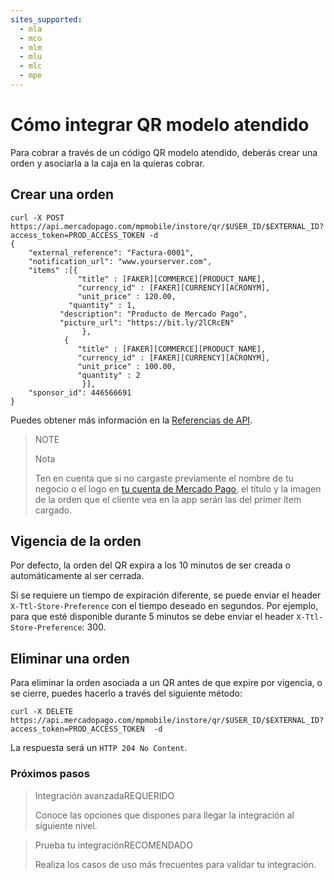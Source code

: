 ```yaml
---
sites_supported:
  - mla
  - mco
  - mlm
  - mlu
  - mlc
  - mpe
---
```


#  Cómo integrar QR modelo atendido

Para cobrar a través de un código QR modelo atendido, deberás crear una orden y asociarla a la caja en la quieras cobrar.

## Crear una orden

```curl
curl -X POST 
https://api.mercadopago.com/mpmobile/instore/qr/$USER_ID/$EXTERNAL_ID?access_token=PROD_ACCESS_TOKEN -d
{
    "external_reference": "Factura-0001",
    "notification_url": "www.yourserver.com",
    "items" :[{
    		   "title" : [FAKER][COMMERCE][PRODUCT_NAME],
    		   "currency_id" : [FAKER][CURRENCY][ACRONYM],
    		   "unit_price" : 120.00,
    	     "quantity" : 1,
           "description": "Producto de Mercado Pago",
           "picture_url": "https://bit.ly/2lCRcEN"
    		    },
            {
    		   "title" : [FAKER][COMMERCE][PRODUCT_NAME],
    		   "currency_id" : [FAKER][CURRENCY][ACRONYM],
    		   "unit_price" : 100.00,
    		   "quantity" : 2
    		    }],
    "sponsor_id": 446566691
}
```
Puedes obtener más información en la [Referencias de API](https://www.mercadopago.com.ar/developers/es/reference/instore_orders/_mpmobile_instore_qr_user_id_external_id/post/).

> NOTE
> 
> Nota
> 
> Ten en cuenta que si no cargaste previamente el nombre de tu negocio o el logo en [tu cuenta de Mercado Pago](https://www.mercadopago.com.ar/settings/account), el título y la imagen de la orden que el cliente vea en la app serán las del primer ítem cargado. 

## Vigencia de la orden

Por defecto, la orden del QR expira a los 10 minutos de ser creada o automáticamente al ser cerrada. 

Si se requiere un tiempo de expiración diferente, se puede enviar el header `X-Ttl-Store-Preference` con el tiempo deseado en segundos.
Por ejemplo, para que esté disponible durante 5 minutos se debe enviar el header `X-Ttl-Store-Preference`: 300.

## Eliminar una orden

Para eliminar la orden asociada a un QR antes de que expire por vigencia, o se cierre, puedes hacerlo a través del siguiente método: 

```curl
curl -X DELETE https://api.mercadopago.com/mpmobile/instore/qr/$USER_ID/$EXTERNAL_ID?access_token=PROD_ACCESS_TOKEN  -d 
```
La respuesta será un `HTTP 204 No Content`.

### Próximos pasos

<div>
<a href="https://www.mercadopago.com.ar/developers/es/guides/qr-code/final-steps/advanced-integration/" style="text-decoration:none;color:inherit">       
<blockquote class="next-step-card next-step-card-left">
<p class="card-note-title">Integración avanzada<span class="card-status-tag card-status-tag-required">REQUERIDO</span></p>
 <p>Conoce las opciones que dispones para llegar la integración al siguiente nivel.</p>
</blockquote>
</a>    
<a href="https://www.mercadopago.com.ar/developers/es/guides/qr-code/final-steps/integration-test/" style="text-decoration:none;color:inherit">
<blockquote class="next-step-card next-step-card-right">
<p class="card-note-title">Prueba tu integración<span class="card-status-tag card-status-tag-recommended">RECOMENDADO</span></p>
 <p>Realiza los casos de uso más frecuentes para validar tu integración.</p>
</blockquote>
</a>
</div>
<br/>
<br/>
<br/>
<br/>
<br/>
<br/>
<br/>

